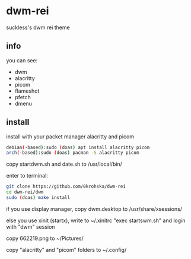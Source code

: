 # dwm-rei
suckless's dwm rei theme

## info
you can see:
- dwm
- alacritty
- picom
- flameshot
- pfetch
- dmenu

## install
install with your packet manager alacritty and picom
```bash
debian(-based):sudo (doas) apt install alacritty picom
arch(-based):sudo (doas) pacman -S alacritty picom
```

copy startdwm.sh and date.sh to /usr/local/bin/

enter to terminal:
```bash
git clone https://github.com/0krohska/dwm-rei
cd dwm-rei/dwm
sudo (doas) make install
```

if you use display manager, copy dwm.desktop to /usr/share/xsessions/

else you use xinit (startx), write to ~/.xinitrc "exec startswm.sh" and login with "dwm" session

copy 662219.png to ~/Pictures/

copy "alacritty" and "picom" folders to ~/.config/

